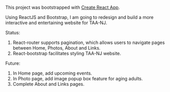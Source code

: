 This project was bootstrapped with [Create React App](https://github.com/facebookincubator/create-react-app).

Using ReactJS and Bootstrap, I am going to redesign and build a more interactive and entertaining website for TAA-NJ.

Status:
  1. React-router supports pagination, which allows users to navigate pages between Home, Photos, About and Links.
  2. React-bootstrap facilitates styling TAA-NJ website.

Future:
  1. In Home page, add upcoming events.
  2. In Photo page, add image popup box feature for aging adults.
  3. Complete About and Links pages.
